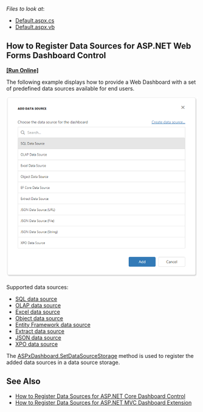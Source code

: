 *Files to look at*:

* [Default.aspx.cs](./CS/WebFormsDashboardDataSources/Default.aspx.cs)
* [Default.aspx.vb](./VB/WebFormsDashboardDataSources/Default.aspx.vb)

## How to Register Data Sources for ASP.NET Web Forms Dashboard Control
<!-- run online -->
**[[Run Online]](https://codecentral.devexpress.com/218993704/)**
<!-- run online end -->

The following example displays how to provide a Web Dashboard with a set of predefined data sources available for end users.

![](web-dashboard-data-sources.png)

Supported data sources:

- [SQL data source](https://docs.devexpress.com/Dashboard/DevExpress.DashboardCommon.DashboardSqlDataSource/)
- [OLAP data source](https://docs.devexpress.com/Dashboard/DevExpress.DashboardCommon.DashboardOLAPDataSource/)
- [Excel data source](https://docs.devexpress.com/Dashboard/DevExpress.DashboardCommon.DashboardExcelDataSource/)
- [Object data source](https://docs.devexpress.com/Dashboard/DevExpress.DashboardCommon.DashboardObjectDataSource/)
- [Entity Framework data source](https://docs.devexpress.com/Dashboard/DevExpress.DashboardCommon.DashboardEFDataSource/)
- [Extract data source](https://docs.devexpress.com/Dashboard/DevExpress.DashboardCommon.DashboardExtractDataSource/)
- [JSON data source](https://docs.devexpress.com/Dashboard/DevExpress.DashboardCommon.DashboardJsonDataSource/)
- [XPO data source](https://docs.devexpress.com/Dashboard/DevExpress.DashboardCommon.DashboardXpoDataSource/)

The [ASPxDashboard.SetDataSourceStorage](https://docs.devexpress.com/Dashboard/DevExpress.DashboardWeb.ASPxDashboard.SetDataSourceStorage(DevExpress.DashboardWeb.IDataSourceStorage)) method is used to register the added data sources in a data source storage. 


## See Also

- [How to Register Data Sources for ASP.NET Core Dashboard Control](https://github.com/DevExpress-Examples/asp-net-core-dashboard-register-data-sources)
- [How to Register Data Sources for ASP.NET MVC Dashboard Extension](https://github.com/DevExpress-Examples/asp-net-mvc-dashboard-register-data-sources)
